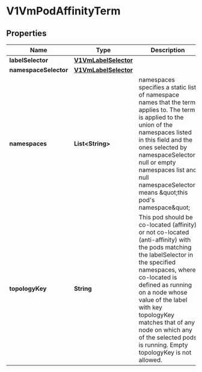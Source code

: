 # V1VmPodAffinityTerm

## Properties
Name | Type | Description | Notes
------------ | ------------- | ------------- | -------------
**labelSelector** | [**V1VmLabelSelector**](V1VmLabelSelector.md) |  |  [optional]
**namespaceSelector** | [**V1VmLabelSelector**](V1VmLabelSelector.md) |  |  [optional]
**namespaces** | **List&lt;String&gt;** | namespaces specifies a static list of namespace names that the term applies to. The term is applied to the union of the namespaces listed in this field and the ones selected by namespaceSelector. null or empty namespaces list and null namespaceSelector means \&quot;this pod&#x27;s namespace\&quot; |  [optional]
**topologyKey** | **String** | This pod should be co-located (affinity) or not co-located (anti-affinity) with the pods matching the labelSelector in the specified namespaces, where co-located is defined as running on a node whose value of the label with key topologyKey matches that of any node on which any of the selected pods is running. Empty topologyKey is not allowed. | 
